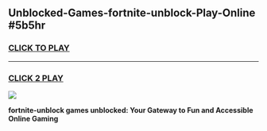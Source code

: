 
## Unblocked-Games-fortnite-unblock-Play-Online #5b5hr
<h3>
<a href="https://news.freeplayer.one?title=fortnite-unblock&ref=3">CLICK TO PLAY</a></h3>
<hr>

<h3>
<a href="https://news.freeplayer.one?title=fortnite-unblock&ref=3">CLICK 2 PLAY</a>
  
</h3>

<a href="https://news.freeplayer.one?title=fortnite-unblock&ref=3"><img src="https://clearcache.store/games.png"></a>


**fortnite-unblock games unblocked: Your Gateway to Fun and Accessible Online Gaming**
